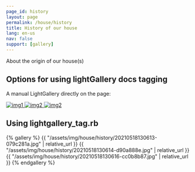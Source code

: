 ```yaml
---
page_id: history
layout: page
permalink: /house/history
title: History of our house
lang: en-us
nav: false
support: [gallery]
---
```


About the origin of our house(s)

## Options for using lightGallery docs tagging

A manual LightGallery directly on the page:

<div id="thegallery">
<a href="{{ '/assets/img/house/history/20210518130613-079c281a.jpg' | relative_url }}" 
data-sub-html="Photo 1 by EJB &copy; 2014" >
        <img alt="img1" data-sub-html="img1 title" src="{{ '/assets/img/house/history/20210518130613-079c281a-480.webp' | relative_url }}" />
</a>
<a href="{{ '/assets/img/house/history/20210518130614-d90a888e.jpg' | relative_url }}" 
data-sub-html="Photo 2 by EJB &copy; 2015" >
<img alt="img2" data-sub-html="img2 title" src="{{ '/assets/img/house/history/20210518130614-d90a888e-480.webp' | relative_url }}" />
    </a>
<a href="{{ '/assets/img/house/history/20210518130616-cc0b8b87.jpg' | relative_url }}" 
data-sub-html="Photo 2 by EJB &copy; 2015" >
<img alt="img2" data-sub-html="img2 title" src="{{ '/assets/img/house/history/20210518130616-cc0b8b87-480.webp' | relative_url }}" />
    </a>
</div>

<script>
  lightGallery(document.getElementById("thegallery"), {
    plugins: [lgThumbnail, lgZoom, lgAutoplay, lgFullscreen],
    speed: 500,
    thumbnails: true,
    thumbWidth: 60,
    thumbHeight: "40px",
    thumbMargin: 4,
    showMaximizeIcon: true,
    appendSubHtmlTo: '.lg-item',
  });
</script>
<!-- end of manual lg block -->

<h2>Using lightgallery_tag.rb</h2>

{% gallery %}
{{ "/assets/img/house/history/20210518130613-079c281a.jpg" | relative_url }}
{{ "/assets/img/house/history/20210518130614-d90a888e.jpg" | relative_url }}
{{ "/assets/img/house/history/20210518130616-cc0b8b87.jpg" | relative_url }}
{% endgallery %}
<!-- lightgallery_tag.rb auto thumbs -->
